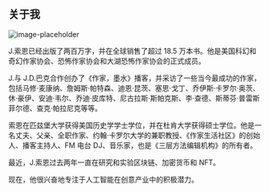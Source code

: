 ## 关于我

![image-placeholder](images/0e973e1e-cd14-4bce-a577-88d7bf526f07.jpeg)

J.索恩已经出版了两百万字，并在全球销售了超过 18.5 万本书。他是美国科幻和奇幻作家协会、恐怖作家协会和大湖恐怖作家协会的正式成员。

J.与 J.D.巴克合作创办了《作家，墨水》播客，并采访了一些当今最成功的作家，包括马修·麦康纳、詹姆斯·帕特森、迪恩·昆茨、塞思·戈丁、乔伊斯·卡罗尔·奥茨、休·豪伊、安迪·韦尔、乔迪·皮库特、尼古拉斯·斯帕克斯、李·查德、斯蒂芬·普雷斯菲尔德、查克·帕拉尼克等等。

索恩在匹兹堡大学获得美国历史学学士学位，并在杜肯大学获得硕士学位。他是一名丈夫、父亲、全职作家、约翰·卡罗尔大学的兼职教授、《作家生活社区》的创始人、播客主持人、FM 电台 DJ、音乐家，也是《三层方法编辑机构》的所有者。

最近，J.索恩过去两年一直在研究和实验区块链、加密货币和 NFT。

现在，他很兴奋地专注于人工智能在创意产业中的积极潜力。

